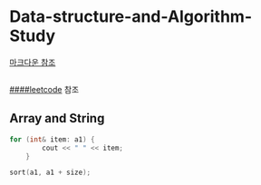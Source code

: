 # Data-structure-and-Algorithm-Study

[마크다운 참조](https://namu.wiki/w/마크다운)
```C

```
[####leetcode](https://leetcode.com) 참조

## Array and String

```C
for (int& item: a1) {
        cout << " " << item;
    }
```
```C
sort(a1, a1 + size);
```
